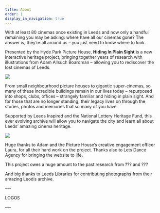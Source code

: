 ```yaml
---
title: About
order: 1
display_in_navigation: true
---
```

With at least 80 cinemas once existing in Leeds and now only a handful remaining you may be asking: where have all our cinemas gone? The answer is, they’re all around us – you just need to know where to look.

Presented by the Hyde Park Picture House, **Hiding In Plain Sight** is a new interactive heritage project, bringing together years of research with illustrations from Adam Allsuch Boardman – allowing you to rediscover the lost cinemas of Leeds.

![](https://res.cloudinary.com/hpph/image/upload/v1597279062/hidinginplainsight/Abbey_about_.3.jpg)

From small neighbourhood picture houses to gigantic super-cinemas, so many of these incredible buildings remain in our lives today – repurposed into shops, clubs, offices – strangely familiar and hiding in plain sight. And for those that are no longer standing, their legacy lives on through the stories, photos and memories that so many of you have.

Supported by Leeds Inspired and the National Lottery Heritage Fund, this ever evolving archive will allow you to navigate the city and learn all about Leeds’ amazing cinema heritage.

![](https://res.cloudinary.com/hpph/image/upload/v1597279081/hidinginplainsight/Alexandra_about_.4_copy.jpg)

Huge thanks to Adam and the Picture House’s creative engagement officer Laura, for all their hard work on the project. Thanks also to Lets Dance Agency for bringing the website to life. 

This project owes a huge amount to the past research from ??? and ???  

And big thanks to Leeds Libraries for contributing photographs from their amazing Leodis archive.

\---

LOGOS

\---